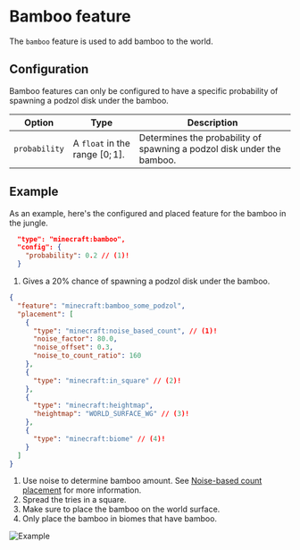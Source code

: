 # Bamboo feature

The `bamboo` feature is used to add bamboo to the world.

## Configuration

Bamboo features can only be configured to have a specific probability of spawning a podzol disk under the bamboo.

| Option        | Type                            | Description                                                            |
|---------------|---------------------------------|------------------------------------------------------------------------|
| `probability` | A `float` in the range $[0;1]$. | Determines the probability of spawning a podzol disk under the bamboo. |

## Example

As an example, here's the configured and placed feature for the bamboo in the jungle.

```json title="configured_feature/bamboo_some_podzol.json"
  "type": "minecraft:bamboo",
  "config": {
    "probability": 0.2 // (1)!
  }
```

1. Gives a $20\%$ chance of spawning a podzol disk under the bamboo.

```json title="placed_feature/bamboo.json"
{
  "feature": "minecraft:bamboo_some_podzol",
  "placement": [
    {
      "type": "minecraft:noise_based_count", // (1)!
      "noise_factor": 80.0,
      "noise_offset": 0.3,
      "noise_to_count_ratio": 160
    },
    {
      "type": "minecraft:in_square" // (2)!
    },
    {
      "type": "minecraft:heightmap",
      "heightmap": "WORLD_SURFACE_WG" // (3)!
    },
    {
      "type": "minecraft:biome" // (4)!
    }
  ]
}
```

1. Use noise to determine bamboo amount. See [Noise-based count placement](../placed-feature.md#minecraftnoise_based_count) for more information.
2. Spread the tries in a square.
3. Make sure to place the bamboo on the world surface.
4. Only place the bamboo in biomes that have bamboo.

![Example](https://i.imgur.com/q7dJEGi.jpeg)